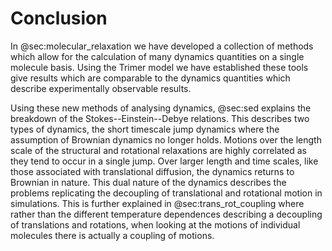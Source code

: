 # Conclusion

In @sec:molecular_relaxation we have developed a collection of
methods which allow for the calculation of
many dynamics quantities on a single molecule basis.
Using the Trimer model we have established
these tools give results which are comparable
to the dynamics quantities which describe
experimentally observable results.

Using these new methods of analysing dynamics,
@sec:sed explains the breakdown of the Stokes--Einstein--Debye relations.
This describes two types of dynamics,
the short timescale jump dynamics
where the assumption of Brownian dynamics no longer holds.
Motions over the length scale of the structural and rotational relaxations
are highly correlated as they tend to occur in a single jump.
Over larger length and time scales,
like those associated with translational diffusion,
the dynamics returns to Brownian in nature.
This dual nature of the dynamics
describes the problems replicating the decoupling
of translational and rotational motion in simulations.
This is further explained in @sec:trans_rot_coupling
where rather than the different temperature dependences
describing a decoupling of translations and rotations,
when looking at the motions of individual molecules
there is actually a coupling of motions.

